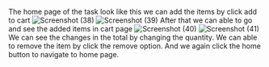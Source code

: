 The home page of the task look like this we can add the items by click add to cart
![Screenshot (38)](https://github.com/bharathiraja-developer/test/assets/142418045/cbb5aead-1570-4377-8c94-1cfdc5ca33ba)
![Screenshot (39)](https://github.com/bharathiraja-developer/test/assets/142418045/97fe5251-4b78-4fba-bb3a-5623be16e603)
After that we can able to go and see the added items in cart page
![Screenshot (40)](https://github.com/bharathiraja-developer/test/assets/142418045/b6fafc33-d72c-4e5e-9295-fa3889911065)
![Screenshot (41)](https://github.com/bharathiraja-developer/test/assets/142418045/414babfa-5ab3-4c7d-9881-e9fe1a22b699)
We can see the changes in the total by changing the quantity.
We can able to remove the item by click the remove option.
And we again click the home button to navigate to home page.
